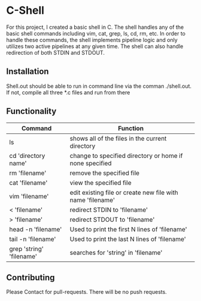 # C-Shell

For this project, I created a basic shell in C. The shell handles any of the basic shell commands including vim, cat, grep, ls, cd, rm, etc. In order to handle these commands, the shell implements pipeline logic and only utilizes two active pipelines at any given time. The shell can also handle redirection of both STDIN and STDOUT.

## Installation

Shell.out should be able to run in command line via the comman ./shell.out. If not, compile all three *.c files and run from there

## Functionality
Command | Function
------------ | -------------
ls | shows all of the files in the current directory
cd 'directory name' | change to specified directory or home if none specified
rm 'filename' | remove the specified file
cat 'filename' | view the specified file
vim 'filename' | edit existing file or create new file with name 'filename'
< 'filename' | redirect STDIN to 'filename'
\> 'filename' | redirect STDOUT to 'filename'
head -n 'filename' | Used to print the first N lines of 'filename'
tail -n 'filename' | Used to print the last N lines of 'filename'
grep 'string' 'filename' | searches for 'string' in 'filename'


## Contributing
Please Contact for pull-requests. There will be no push requests.
